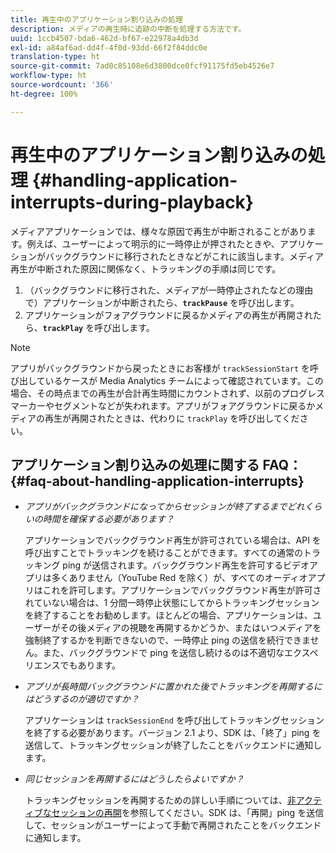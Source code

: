 ```yaml
---
title: 再生中のアプリケーション割り込みの処理
description: メディアの再生時に追跡の中断を処理する方法です。
uuid: 1ccb4507-bda6-462d-bf67-e22978a4db3d
exl-id: a84af6ad-dd4f-4f0d-93dd-66f2f84ddc0e
translation-type: ht
source-git-commit: 7ad0c85108e6d3800dce0fcf91175fd5eb4526e7
workflow-type: ht
source-wordcount: '366'
ht-degree: 100%

---
```


# 再生中のアプリケーション割り込みの処理 {#handling-application-interrupts-during-playback}

メディアアプリケーションでは、様々な原因で再生が中断されることがあります。例えば、ユーザーによって明示的に一時停止が押されたときや、アプリケーションがバックグラウンドに移行されたときなどがこれに該当します。メディア再生が中断された原因に関係なく、トラッキングの手順は同じです。

1. （バックグラウンドに移行された、メディアが一時停止されたなどの理由で）アプリケーションが中断されたら、**`trackPause`** を呼び出します。
1. アプリケーションがフォアグラウンドに戻るかメディアの再生が再開されたら、**`trackPlay`** を呼び出します。

>[!NOTE]
>
>アプリがバックグラウンドから戻ったときにお客様が `trackSessionStart` を呼び出しているケースが Media Analytics チームによって確認されています。この場合、その時点までの再生が合計再生時間にカウントされず、以前のプログレスマーカーやセグメントなどが失われます。アプリがフォアグラウンドに戻るかメディアの再生が再開されたときは、代わりに `trackPlay` を呼び出してください。

## アプリケーション割り込みの処理に関する FAQ： {#faq-about-handling-application-interrupts}

* _アプリがバックグラウンドになってからセッションが終了するまでどれくらいの時間を確保する必要があります？_

   アプリケーションでバックグラウンド再生が許可されている場合は、API を呼び出すことでトラッキングを続けることができます。すべての通常のトラッキング ping が送信されます。バックグラウンド再生を許可するビデオアプリは多くありません（YouTube Red を除く）が、すべてのオーディオアプリはこれを許可します。アプリケーションでバックグラウンド再生が許可されていない場合は、1 分間一時停止状態にしてからトラッキングセッションを終了することをお勧めします。ほとんどの場合、アプリケーションは、ユーザーがその後メディアの視聴を再開するかどうか、またはいつメディアを強制終了するかを判断できないので、一時停止 ping の送信を続行できません。また、バックグラウンドで ping を送信し続けるのは不適切なエクスペリエンスでもあります。

* _アプリが長時間バックグラウンドに置かれた後でトラッキングを再開するにはどうするのが適切ですか？_

   アプリケーションは `trackSessionEnd` を呼び出してトラッキングセッションを終了する必要があります。バージョン 2.1 より、SDK は、「終了」ping を送信して、トラッキングセッションが終了したことをバックエンドに通知します。

* _同じセッションを再開するにはどうしたらよいですか？_

   トラッキングセッションを再開するための詳しい手順については、[非アクティブなセッションの再開](/help/sdk-implement/cookbook/resuming-inactive.md)を参照してください。SDK は、「再開」ping を送信して、セッションがユーザーによって手動で再開されたことをバックエンドに通知します。

